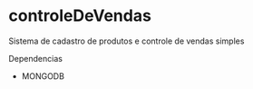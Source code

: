 # controleDeVendas
Sistema de cadastro de produtos e controle de vendas simples

Dependencias
 * MONGODB
 
